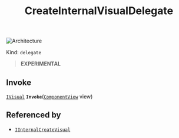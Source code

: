 ﻿---
id: CreateInternalVisualDelegate
title: CreateInternalVisualDelegate
---

![Architecture](https://img.shields.io/badge/architecture-new_only-blue)

Kind: `delegate`

> **EXPERIMENTAL**

## Invoke
[`IVisual`](IVisual) **`Invoke`**([`ComponentView`](ComponentView) view)

## Referenced by
- [`IInternalCreateVisual`](IInternalCreateVisual)

